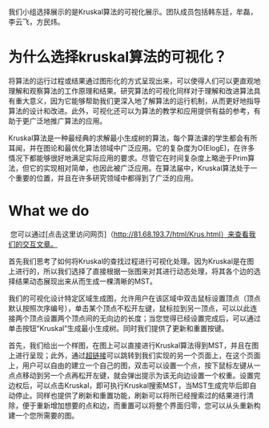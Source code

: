我们小组选择展示的是Kruskal算法的可视化展示。团队成员包括韩东廷，牟磊，李云飞，方民炜。

# 为什么选择kruskal算法的可视化？

​             将算法的运行过程或结果通过图形化的方式呈现出来，可以使得人们可以更直观地理解和观察算法的工作原理和结果。研究算法的可视化同样对于理解和改进算法具有重大意义，因为它能够帮助我们更深入地了解算法的运行机制，从而更好地指导算法的设计和改进。此外，可视化还可以为算法的教学和应用提供有益的参考，有助于更广泛地推广算法的应用。        

​             Kruskal算法是一种最经典的求解最小生成树的算法，每个算法课的学生都会有所耳闻，并在图论和最优化算法领域中广泛应用。它的复杂度为O(ElogE)，在许多情况下都能够很好地满足实际应用的要求。尽管它在时间复杂度上略逊于Prim算法，但它的实现相对简单，也因此被广泛应用。在算法届中，Kruskal算法处于一个重要的位置，并且在许多研究领域中都得到了广泛的应用。             

# What we do

​       您可以通过[点击这里访问网页]（http://81.68.193.7/html/Krus.html）来查看我们的交互文章。

​       首先我们思考了如何将Kruskal的查找过程进行可视化处理。因为Kruskal是在图上进行的，所以我们选择了直接根据一张图来对其进行动态处理，将其各个边的选择结果动态展现出来从而生成一棵清晰的MST。     

​		我们的可视化设计特定区域生成图，允许用户在该区域中双击鼠标设置顶点（顶点默认按照次序编号），单击某个顶点不松开左键，鼠标拉到另一顶点，可以以此连接两个顶点设置两个顶点间的无向边的长度；当您觉得已经设置完成后，可以通过单击按钮“Kruskal”生成最小生成树。同时我们提供了更新和重置按键。        

​		首先，我们给出一个样图，在图上可以直接进行Kruskal算法得到MST，并且在图上进行呈现；此外，通过[超链接](https://bf3206db-preview.lightly.teamcode.com/Kruskal/demo/Kruskal/HTML/Kruskal.html)可以跳转到我们实现的另一个页面上，在这个页面上，用户可以自由的建立一个自己的图，双击可以设置一个点，按下鼠标左键从一点点移动到另一个点再松开左键，就会弹出提示为该无向边设置一个权重。设置完边权后，可以点击Kruskal，即可执行Kruskal搜索MST，当MST生成完毕后即自动停止。同样也提供了刷新和重置功能，刷新可以将所已经搜索过的结果进行清除，便于重新增加想要的点和边，而重置可以将整个界面归零，您可以从头重新构建一个您所需要的图。  

